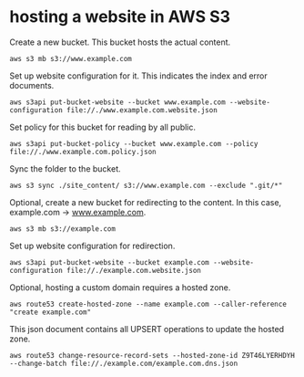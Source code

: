 # hosting a website in AWS S3

Create a new bucket. This bucket hosts the actual content.
```
aws s3 mb s3://www.example.com
```

Set up website configuration for it. This indicates the index and error documents.
```
aws s3api put-bucket-website --bucket www.example.com --website-configuration file://./www.example.com.website.json
```

Set policy for this bucket for reading by all public.
```
aws s3api put-bucket-policy --bucket www.example.com --policy file://./www.example.com.policy.json
```

Sync the folder to the bucket.
```
aws s3 sync ./site_content/ s3://www.example.com --exclude ".git/*"
```

Optional, create a new bucket for redirecting to the content. In this case, example.com -> www.example.com.
```
aws s3 mb s3://example.com
```

Set up website configuration for redirection.
```
aws s3api put-bucket-website --bucket example.com --website-configuration file://./example.com.website.json
```

Optional, hosting a custom domain requires a hosted zone.
```
aws route53 create-hosted-zone --name example.com --caller-reference "create example.com"
```

This json document contains all UPSERT operations to update the hosted zone.
```
aws route53 change-resource-record-sets --hosted-zone-id Z9T46LYERHDYH --change-batch file://./example.com/example.com.dns.json
```
